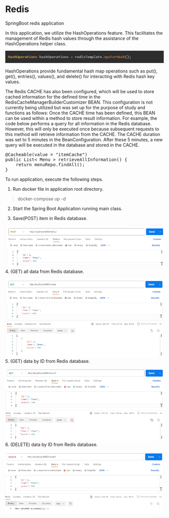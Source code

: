 # Redis

SpringBoot redis application

In this application, we utilize the HashOperations feature. This facilitates the management of Redis hash values through the assistance of the HashOperations helper class.

![img_4.png](img_4.png)

HashOperations provide fundamental hash map operations such as put(), get(), entries(), values(), and delete() for interacting with Redis hash key values.

The Redis CACHE has also been configured, which will be used to store cached information for the defined time in the RedisCacheManagerBuilderCustomizer BEAN.
This configuration is not currently being utilized but was set up for the purpose of study and functions as follows:
Once the CACHE time has been defined, this BEAN can be used within a method to store result information.
For example, the code below performs a query for all information in the Redis database. However, this will only be executed once because subsequent requests to this 
method will retrieve information from the CACHE. The CACHE duration was set to 5 minutes in the BeanConfiguration. After these 5 minutes, a new query will be executed in the database and stored in the CACHE.
<pre>
@Cacheable(value = "itemCache")
public List< Menu > retrieveAllInformation() {
    return menuRepo.findAll();
}
</pre>

To run application, execute the following steps.
1. Run docker file in application root directory.
> docker-compose up -d
2. Start the Spring Boot Application running main class.

3. Save(POST) item in Redis database.

![img_1.png](img_1.png)
4. (GET) all data from Redis database.

![img.png](img.png)
5. (GET) data by ID from Redis database.

![img_2.png](img_2.png)
6. (DELETE) data by ID from Redis database.

![img_3.png](img_3.png)